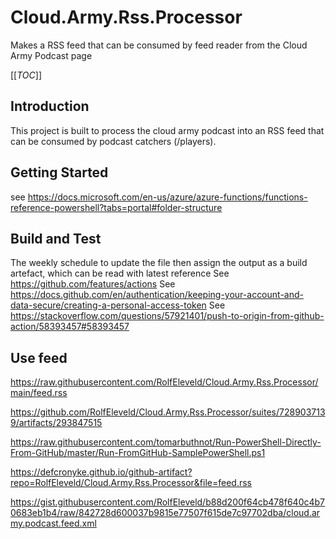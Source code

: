 # Cloud.Army.Rss.Processor
Makes a RSS feed that can be consumed by feed reader from the Cloud Army Podcast page

[[_TOC_]]

## Introduction 

This project is built to process the cloud army podcast into an RSS feed that can be consumed by podcast catchers (/players).

## Getting Started

see https://docs.microsoft.com/en-us/azure/azure-functions/functions-reference-powershell?tabs=portal#folder-structure

## Build and Test

The weekly schedule to update the file then assign the output as a build artefact, which can be read with latest reference
See https://github.com/features/actions
See https://docs.github.com/en/authentication/keeping-your-account-and-data-secure/creating-a-personal-access-token
See https://stackoverflow.com/questions/57921401/push-to-origin-from-github-action/58393457#58393457

## Use feed
https://raw.githubusercontent.com/RolfEleveld/Cloud.Army.Rss.Processor/main/feed.rss

https://github.com/RolfEleveld/Cloud.Army.Rss.Processor/suites/7289037139/artifacts/293847515

https://raw.githubusercontent.com/tomarbuthnot/Run-PowerShell-Directly-From-GitHub/master/Run-FromGitHub-SamplePowerShell.ps1

https://defcronyke.github.io/github-artifact?repo=RolfEleveld/Cloud.Army.Rss.Processor&file=feed.rss

https://gist.githubusercontent.com/RolfEleveld/b88d200f64cb478f640c4b70683eb1b4/raw/842728d600037b9815e77507f615de7c97702dba/cloud.army.podcast.feed.xml